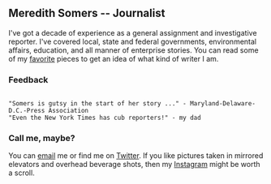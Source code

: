 ## Meredith Somers -- Journalist

I've got a decade of experience as a general assignment and investigative reporter. I've covered local, state and federal governments, environmental affairs, education, and all manner of enterprise stories. You can read some of my [favorite](writing.md) pieces to get an idea of what kind of writer I am.



### Feedback


```

"Somers is gutsy in the start of her story ..." - Maryland-Delaware-D.C.-Press Association 
"Even the New York Times has cub reporters!" - my dad

```




### Call me, maybe?

You can [email](mailto:masomers@gmail.com) me or find me on [Twitter](https://twitter.com/meredithsomers?lang=en). If you like pictures taken in mirrored elevators and overhead beverage shots, then my [Instagram](https://www.instagram.com/meredithsomers/) might be worth a scroll.
